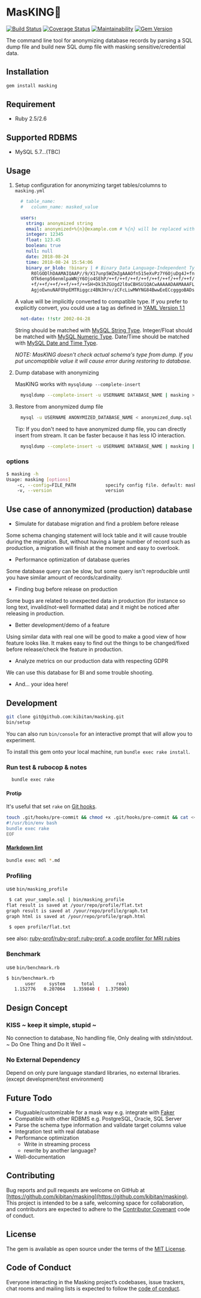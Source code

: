 # MasKING🤴

[![Build Status](https://travis-ci.org/kibitan/masking.svg?branch=master)](https://travis-ci.org/kibitan/masking)
[![Coverage Status](https://coveralls.io/repos/github/kibitan/masking/badge.svg?branch=master)](https://coveralls.io/github/kibitan/masking?branch=master)
[![Maintainability](https://api.codeclimate.com/v1/badges/290b3005ecc193a3d138/maintainability)](https://codeclimate.com/github/kibitan/masking/maintainability)
[![Gem Version](https://badge.fury.io/rb/masking.svg)](https://badge.fury.io/rb/masking)

The command line tool for anonymizing database records by parsing a SQL dump file and build new SQL dump file with masking sensitive/credential data.

## Installation

```bash
gem install masking
```

## Requirement

* Ruby 2.5/2.6

## Supported RDBMS

* MySQL 5.7...(TBC)

## Usage

1. Setup configuration for anonymizing target tables/columns to `masking.yml`

    ```yaml
      # table_name:
      #   column_name: masked_value

      users:
        string: anonymized string
        email: anonymized+%{n}@example.com # %{n} will be replaced with sequential number
        integer: 12345
        float: 123.45
        boolean: true
        null: null
        date: 2018-08-24
        time: 2018-08-24 15:54:06
        binary_or_blob: !binary | # Binary Data Language-Independent Type for YAML™ Version 1.1: http://yaml.org/type/binary.html
          R0lGODlhDAAMAIQAAP//9/X17unp5WZmZgAAAOfn515eXvPz7Y6OjuDg4J+fn5
          OTk6enp56enmlpaWNjY6Ojo4SEhP/++f/++f/++f/++f/++f/++f/++f/++f/+
          +f/++f/++f/++f/++f/++SH+Dk1hZGUgd2l0aCBHSU1QACwAAAAADAAMAAAFLC
          AgjoEwnuNAFOhpEMTRiggcz4BNJHrv/zCFcLiwMWYNG84BwwEeECcgggoBADs=
    ```

    A value will be implicitly converted to compatible type. If you prefer to explicitly convert, you could use a tag as defined in [YAML Version 1.1](http://yaml.org/spec/current.html#id2503753)

    ```yaml
      not-date: !!str 2002-04-28
    ```

    String should be matched with [MySQL String Type]( https://dev.mysql.com/doc/refman/8.0/en/string-type-overview.html). Integer/Float should be matched with [MySQL Numeric Type](https://dev.mysql.com/doc/refman/8.0/en/numeric-type-overview.html). Date/Time should be matched with [MySQL Date and Time Type](https://dev.mysql.com/doc/refman/8.0/en/date-and-time-type-overview.html).

    *NOTE: MasKING doesn't check actual schema's type from dump. If you put uncomaptible value it will cause error during restoring to database.*

1. Dump database with anonymizing

    MasKING works with `mysqldump --complete-insert`

    ```bash
      mysqldump --complete-insert -u USERNAME DATABASE_NAME | masking > anonymized_dump.sql
    ```

1. Restore from anonymized dump file

    ```bash
      mysql -u USERNAME ANONYMIZED_DATABASE_NAME < anonymized_dump.sql
    ```

    Tip: If you don't need to have anonymized dump file, you can directly insert from stream. It can be faster because it has less IO interaction.

      ```bash
        mysqldump --complete-insert -u USERNAME DATABASE_NAME | masking | mysql -u USERNAME ANONYMIZED_DATABASE_NAME
      ```

### options

```bash
$ masking -h
Usage: masking [options]
    -c, --config=FILE_PATH           specify config file. default: masking.yml
    -v, --version                    version
```

## Use case of annonymized (production) database

* Simulate for database migration and find a problem before release

Some schema changing statement will lock table and it will cause trouble during the migration. But, without having a large number of record such as production, a migration will finish at the moment and easy to overlook.

* Performance optimization of database queries

Some database query can be slow, but some query isn't reproducible until you have similar amount of records/cardinality.

* Finding bug before release on production

Some bugs are related to unexpected data in production (for instance so long text, invalid/not-well formatted data) and it might be noticed after releasing in production.

* Better development/demo of a feature

Using similar data with real one will be good to make a good view of how feature looks like. It makes easy to find out the things to be changed/fixed before release/check the feature in production.

* Analyze metrics on our production data with respecting GDPR

We can use this database for BI and some trouble shooting.

* And… your idea here!

## Development

```bash
git clone git@github.com:kibitan/masking.git
bin/setup
```

You can also run `bin/console` for an interactive prompt that will allow you to experiment.

To install this gem onto your local machine, run `bundle exec rake install`.

### Run test & rubocop & notes

```bash
  bundle exec rake
```

#### Protip

It's useful that set `rake` on [Git hooks](https://git-scm.com/book/en/v2/Customizing-Git-Git-Hooks).

```bash
touch .git/hooks/pre-commit && chmod +x .git/hooks/pre-commit && cat << EOF > .git/hooks/pre-commit
#!/usr/bin/env bash
bundle exec rake
EOF
```

#### [Markdown lint](https://github.com/markdownlint/markdownlint)

```bash
bundle exec mdl *.md
```

### Profiling

use `bin/masking_profile`

```bash
 $ cat your_sample.sql | bin/masking_profile
flat result is saved at /your/repo/profile/flat.txt
graph result is saved at /your/repo/profile/graph.txt
graph html is saved at /your/repo/profile/graph.html

 $ open profile/flat.txt
```

see also: [ruby-prof/ruby-prof: ruby-prof: a code profiler for MRI rubies](https://github.com/ruby-prof/ruby-prof)

### Benchmark

use `bin/benchmark.rb`

```bash
$ bin/benchmark.rb
       user     system      total        real
   1.152776   0.207064   1.359840 (  1.375090)
```

## Design Concept

### KISS ~ keep it simple, stupid ~

No connection to database, No handling file, Only dealing with stdin/stdout. ~ Do One Thing and Do It Well ~

### No External Dependency

Depend on only pure language standard libraries, no external libraries. (except development/test environment)

## Future Todo

* Pluguable/customizable for a mask way  e.g. integrate with [Faker](https://github.com/stympy/faker)
* Compatible with other RDBMS  e.g. PostgreSQL, Oracle, SQL Server
* Parse the schema type information and validate target columns value
* Integration test with real database
* Performance optimization
  * Write in streaming process
  * rewrite by another language?
* Well-documentation

## Contributing

Bug reports and pull requests are welcome on GitHub at [https://github.com/kibitan/masking](https://github.com/kibitan/masking).
This project is intended to be a safe, welcoming space for collaboration, and contributors are expected to adhere to the [Contributor Covenant](http://contributor-covenant.org) code of conduct.

## License

The gem is available as open source under the terms of the [MIT License](https://opensource.org/licenses/MIT).

## Code of Conduct

Everyone interacting in the Masking project’s codebases, issue trackers, chat rooms and mailing lists is expected to follow the [code of conduct](https://github.com/kibitan/masking/blob/master/CODE_OF_CONDUCT.md).
